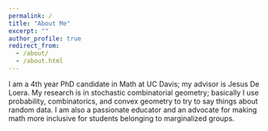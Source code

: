 ```yaml
---
permalink: /
title: "About Me"
excerpt: ""
author_profile: true
redirect_from:
  - /about/
  - /about.html
---
```


I am a 4th year PhD candidate in Math at UC Davis; my advisor is Jesus De Loera. My research is in stochastic combinatorial geometry; basically I use probability, combinatorics, and convex geometry to try to say things about random data. I am also a passionate educator and an advocate for making math more inclusive for students belonging to marginalized groups.
